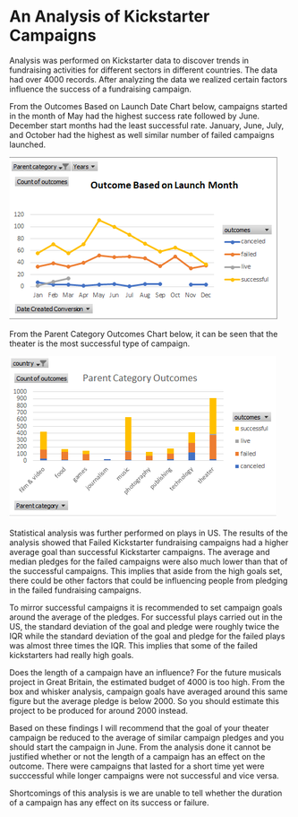 # An Analysis of Kickstarter Campaigns 
Analysis was performed on Kickstarter data to discover trends in fundraising activities for different sectors in different countries.
The data had over 4000 records. 
After analyzing the data we realized certain factors influence the success of a fundraising campaign. 

From the Outcomes Based on Launch Date Chart below, campaigns started in the month of May had the highest success rate followed by June. 
December start months 
had the least successful rate.
January, June, July, and October had the highest as well similar number of failed campaigns launched.

  ![chart1](https://github.com/GerlechJen/kickstarter-analysis/blob/main/Outcomes%20Based%20on%20Launch%20Date.png)


From the Parent Category Outcomes Chart below, it can be seen that the theater is the most successful type of campaign.

  ![chart2](https://github.com/GerlechJen/kickstarter-analysis/blob/main/Parent%20Category%20Chart.png)


Statistical analysis was further performed on plays in US. The results of the analysis showed that Failed Kickstarter fundraising campaigns had a higher average goal than successful Kickstarter campaigns. The average and median pledges for the failed campaigns 
were also much lower than that of the successful campaigns. This implies that aside from the high goals set, there could be other factors that could be
influencing people from pledging in the failed fundraising campaigns. 

To mirror successful campaigns it is recommended to set campaign goals around the average of the pledges.
For successful plays carried out in the US, the standard deviation of the goal and pledge were roughly twice the IQR while the standard deviation of the goal and pledge for the failed plays was almost three times the IQR. This implies that some of the failed kickstarters had really high goals.

Does the length of a campaign have an influence?
For the future musicals project in Great Britain, the estimated budget of 4000 is too high. From the box and whisker analysis, campaign goals have averaged around this same figure but the average pledge is below 2000. So you should estimate this project to be produced for around 2000 instead.

Based on these findings I will recommend that the goal of your theater campaign be reduced to the average of similar campaign pledges and you should start the campaign in June. From the analysis done it cannot be justified whether or not the length of a campaign has an effect on the outcome. There were campaigns that lasted for a short time yet were succcessful while longer campaigns were not successful and vice versa. 

Shortcomings of this analysis is we are unable to tell whether the duration of a campaign has any effect on its success or failure. 
